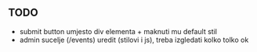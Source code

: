 ## TODO

* submit button umjesto div elementa + maknuti mu default stil
* admin sucelje (/events) uredit (stilovi i js), treba izgledati kolko tolko ok
